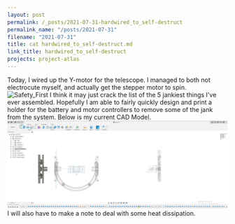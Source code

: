 ```yaml
---
layout: post
permalink: /_posts/2021-07-31-hardwired_to_self-destruct
permalink_name: "/posts/2021-07-31"
filename: "2021-07-31"
title: cat hardwired_to_self-destruct.md
link_title: hardwired_to_self-destruct
projects: project-atlas
---
```

Today, I wired up the Y-motor for the telescope.
I managed to both not electrocute myself, and actually get the stepper motor to spin.
![Safety_First](/assets/images/safety_first.jpg)
I think it may just crack the list of the 5 jankiest things I've ever assembled. Hopefully I am able to fairly quickly design and print a holder for the battery and motor controllers to remove some of the jank from the system.
Below is my current CAD Model.
![CAD_Model](/assets/images/Project-Atlas_side_profile_v0.jpg)
I will also have to make a note to deal with some heat dissipation.
